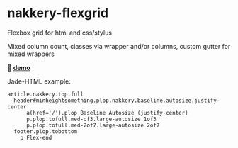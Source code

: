 # nakkery-flexgrid
Flexbox grid for html and css/stylus

Mixed column count, classes via wrapper and/or columns, custom gutter for mixed wrappers

:green_apple: [**demo**](http://j-kallunki.github.io/nakkery-flexgrid/)

Jade-HTML example:
```
article.nakkery.top.full
  header#minheightsomething.plop.nakkery.baseline.autosize.justify-center
      a(href='/').plop Baseline Autosize (justify-center)
      p.plop.tofull.med-of3.large-autosize 1of3
      p.plop.tofull.med-2of7.large-autosize 2of7
  footer.plop.tobottom
    p Flex-end
```
